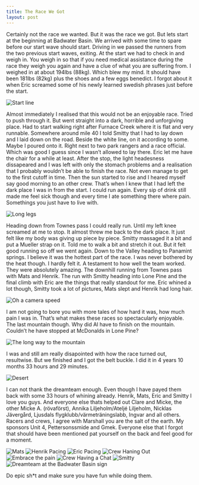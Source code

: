 ```yaml
---
title: The Race We Got
layout: post
---
```

Certainly not the race we wanted. But it was the race we got. But lets start at the beginning at Badwater Basin. We arrived with some time to spare before our start wave should start. Driving in we passed the runners from the two previous start waves, exiting. At the start we had to check in and weigh in. You weigh in so that if you need medical assistance during the race they weigh you again and have a clue of what you are suffering from. I weighed in at about 194lbs (88kg). Which blew my mind. It should have been 181lbs (82kg) plus the shoes and a few eggs benedict. I forgot about it when Eric screamed some of his newly learned swedish phrases just before the start.

![Start line](/assets/TheRaceWeGot/1.jpg)

Almost immediately I realised that this would not be an enjoyable race. Tried to push through it. But went straight into a dark, horrible and unforgiving place. Had to start walking right after Furnace Creek where it is flat and very runnable. Somewhere around mile 40 I told Smitty that I had to lay down and I laid down on the road. Beside the white line, on it according to some. Maybe I poured onto it. Right next to two park rangers and a race official. Which was good I guess since I wasn’t allowed to lay there. Eric let me have the chair for a while at least. After the stop, the light headesness dissapeared and I was left with only the stomach problems and a realisation that I probably wouldn’t be able to finish the race. Not even manage to get to the first cutoff in time. Then the sun started to rise and I heared myself say good morning to an other crew. That’s when I knew that I had left the dark place I was in from the start. I could run again. Every sip of drink still made me feel sick though and every time I ate something there where pain. Somethings you just have to live with.

![Long legs](/assets/TheRaceWeGot/2.jpg)

Heading down from Townes pass I could really run. Until my left knee screamed at me to stop. It almost threw me back to the dark place. It just felt like my body was giving up piece by piece. Smitty massaged it a bit and put a Mueller strap on it. Told me to walk a bit and stretch it out. But it felt good running so off we went again. Down to the Valley heading to Panamint springs. I believe it was the hottest part of the race. I was never bothered by the heat though. I hardly felt it. A testament to how well the team worked. They were absolutely amazing. The downhill running from Townes pass with Mats and Henrik. The run with Smitty heading into Lone Pine and the final climb with Eric are the things that really standout for me. Eric whined a lot though, Smitty took a lot of pictures, Mats slept and Henrik had long hair.

![Oh a camera speed](/assets/TheRaceWeGot/3.jpg)

I am not going to bore you with more tales of how hard it was, how much pain I was in. That’s what makes these races so spectacularly enjoyable. The last mountain though. Why did Al have to finish on the mountain. Couldn’t he have stopped at McDonalds in Lone Pine?

![The long way to the mountain](/assets/TheRaceWeGot/4.jpg)

I was and still am really disapointed with how the race turned out, resultwise. But we finished and I got the belt buckle. I did it in 4 years 10 months 33 hours and 29 minutes.

![Desert](/assets/TheRaceWeGot/5.jpg)

I can not thank the dreamteam enough. Even though I have payed them back with some 33 hours of whining already. Henrik, Mats, Eric and Smitty I love you guys. And everyone else thats helped out Clare and Micke, the other Micke A. (rövaförst), Annika Liljeholm/Ateljé Liljeholm, Nicklas Jävergård, Ljusdals flygklubb/värmeträningslabb, Ingvar and all others. Racers and crews, I agree with Marshall you are the salt of the earth. My sponsors Unit 4, Pettersonssmide and Gmek. Everyone else that I forgot that should have been mentioned pat yourself on the back and feel good for a moment.

![Mats](/assets/TheRaceWeGot/7.jpg)
![Henrik Pacing](/assets/TheRaceWeGot/8.jpg)
![Eric Pacing](/assets/TheRaceWeGot/9.jpg)
![Crew Haning Out](/assets/TheRaceWeGot/10.jpg)
![Embrace the pain](/assets/TheRaceWeGot/11.jpg)
![Crew Having a Chat](/assets/TheRaceWeGot/12.jpg)
![Smitty](/assets/TheRaceWeGot/13.jpg)
![Dreamteam at the Badwater Basin sign](/assets/TheRaceWeGot/14.jpg)

Do epic sh*t and make sure you have fun while doing them.
